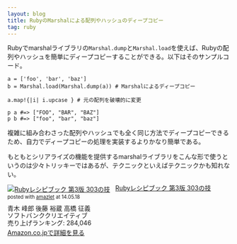 ```yaml
---
layout: blog
title: RubyのMarshalによる配列やハッシュのディープコピー
tag: ruby
---
```




Rubyでmarshalライブラリの`Marshal.dump`と`Marshal.load`を使えば、Rubyの配列やハッシュを簡単にディープコピーすることができる。以下はそのサンプルコード。

~~~~
a = ['foo', 'bar', 'baz']
b = Marshal.load(Marshal.dump(a)) # Marshalによるディープコピー

a.map!{|i| i.upcase } # 元の配列を破壊的に変更

p a #=> ["FOO", "BAR", "BAZ"]
p b #=> ["foo", "bar", "baz"]
~~~~

複雑に組み合わさった配列やハッシュでも全く同じ方法でディープコピーできるため、自力でディープコピーの処理を実装するよりかなり簡単である。

もともとシリアライズの機能を提供するmarshalライブラリをこんな形で使うというのは少々トリッキーではあるが、テクニックといえばテクニックかも知れない。

<div class="amazlet-box" style="margin-bottom:0px;"><div class="amazlet-image" style="float:left;margin:0px 12px 1px 0px;"><a href="http://www.amazon.co.jp/exec/obidos/ASIN/4797359986/xmisao-22/ref=nosim/" name="amazletlink" target="_blank"><img src="https://images-fe.ssl-images-amazon.com/images/I/413L9xSXxvL._SL160_.jpg" alt="Rubyレシピブック 第3版 303の技" style="border: none;" /></a></div><div class="amazlet-info" style="line-height:120%; margin-bottom: 10px"><div class="amazlet-name" style="margin-bottom:10px;line-height:120%"><a href="http://www.amazon.co.jp/exec/obidos/ASIN/4797359986/xmisao-22/ref=nosim/" name="amazletlink" target="_blank">Rubyレシピブック 第3版 303の技</a><div class="amazlet-powered-date" style="font-size:80%;margin-top:5px;line-height:120%">posted with <a href="http://www.amazlet.com/" title="amazlet" target="_blank">amazlet</a> at 14.05.18</div></div><div class="amazlet-detail">青木 峰郎 後藤 裕蔵 高橋 征義 <br />ソフトバンククリエイティブ <br />売り上げランキング: 284,046<br /></div><div class="amazlet-sub-info" style="float: left;"><div class="amazlet-link" style="margin-top: 5px"><a href="http://www.amazon.co.jp/exec/obidos/ASIN/4797359986/xmisao-22/ref=nosim/" name="amazletlink" target="_blank">Amazon.co.jpで詳細を見る</a></div></div></div><div class="amazlet-footer" style="clear: left"></div></div>

